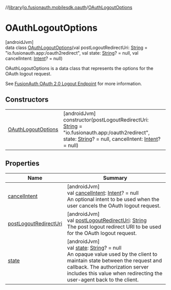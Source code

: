 //[library](../../../index.md)/[io.fusionauth.mobilesdk.oauth](../index.md)/[OAuthLogoutOptions](index.md)

# OAuthLogoutOptions

[androidJvm]\
data class [OAuthLogoutOptions](index.md)(val postLogoutRedirectUri: [String](https://kotlinlang.org/api/core/kotlin-stdlib/kotlin/-string/index.html) = &quot;io.fusionauth.app:/oauth2redirect&quot;, val state: [String](https://kotlinlang.org/api/core/kotlin-stdlib/kotlin/-string/index.html)? = null, val cancelIntent: [Intent](https://developer.android.com/reference/kotlin/android/content/Intent.html)? = null)

OAuthLogoutOptions is a data class that represents the options for the OAuth logout request.

See [FusionAuth OAuth 2.0 Logout Endpoint](https://fusionauth.io/docs/lifecycle/authenticate-users/oauth/endpoints#logout) for more information.

## Constructors

| | |
|---|---|
| [OAuthLogoutOptions](-o-auth-logout-options.md) | [androidJvm]<br>constructor(postLogoutRedirectUri: [String](https://kotlinlang.org/api/core/kotlin-stdlib/kotlin/-string/index.html) = &quot;io.fusionauth.app:/oauth2redirect&quot;, state: [String](https://kotlinlang.org/api/core/kotlin-stdlib/kotlin/-string/index.html)? = null, cancelIntent: [Intent](https://developer.android.com/reference/kotlin/android/content/Intent.html)? = null) |

## Properties

| Name | Summary |
|---|---|
| [cancelIntent](cancel-intent.md) | [androidJvm]<br>val [cancelIntent](cancel-intent.md): [Intent](https://developer.android.com/reference/kotlin/android/content/Intent.html)? = null<br>An optional intent to be used when the user cancels the OAuth logout request. |
| [postLogoutRedirectUri](post-logout-redirect-uri.md) | [androidJvm]<br>val [postLogoutRedirectUri](post-logout-redirect-uri.md): [String](https://kotlinlang.org/api/core/kotlin-stdlib/kotlin/-string/index.html)<br>The post logout redirect URI to be used for the OAuth logout request. |
| [state](state.md) | [androidJvm]<br>val [state](state.md): [String](https://kotlinlang.org/api/core/kotlin-stdlib/kotlin/-string/index.html)? = null<br>An opaque value used by the client to maintain state between the request and callback.     The authorization server includes this value when redirecting the user-agent back to the client. |